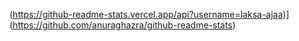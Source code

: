 (https://github-readme-stats.vercel.app/api?username=laksa-ajaa)](https://github.com/anuraghazra/github-readme-stats)
